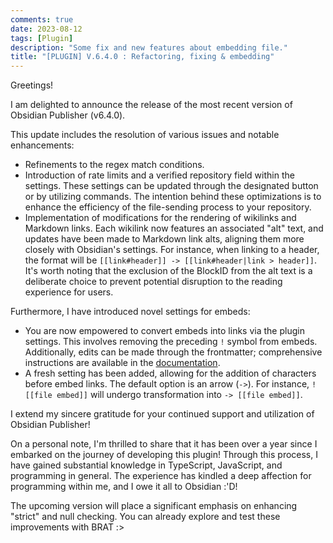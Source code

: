 ```yaml
---
comments: true
date: 2023-08-12
tags: [Plugin]
description: "Some fix and new features about embedding file."
title: "[PLUGIN] V.6.4.0 : Refactoring, fixing & embedding"
---
```



Greetings!

I am delighted to announce the release of the most recent version of Obsidian Publisher (v6.4.0).

This update includes the resolution of various issues and notable enhancements:

- Refinements to the regex match conditions.
- Introduction of rate limits and a verified repository field within the settings. These settings can be updated through the designated button or by utilizing commands. The intention behind these optimizations is to enhance the efficiency of the file-sending process to your repository.
- Implementation of modifications for the rendering of wikilinks and Markdown links. Each wikilink now features an associated "alt" text, and updates have been made to Markdown link alts, aligning them more closely with Obsidian's settings. For instance, when linking to a header, the format will be `[[link#header]] -> [[link#header|link > header]]`. It's worth noting that the exclusion of the BlockID from the alt text is a deliberate choice to prevent potential disruption to the reading experience for users.

Furthermore, I have introduced novel settings for embeds:

- You are now empowered to convert embeds into links via the plugin settings. This involves removing the preceding `!` symbol from embeds. Additionally, edits can be made through the frontmatter; comprehensive instructions are available in the [documentation](https://obsidian-publisher.netlify.app/plugin/settings/per%20files%20settings/).
- A fresh setting has been added, allowing for the addition of characters before embed links. The default option is an arrow (`->`). For instance, `![[file embed]]` will undergo transformation into `-> [[file embed]]`.

I extend my sincere gratitude for your continued support and utilization of Obsidian Publisher!

On a personal note, I'm thrilled to share that it has been over a year since I embarked on the journey of developing this plugin! Through this process, I have gained substantial knowledge in TypeScript, JavaScript, and programming in general. The experience has kindled a deep affection for programming within me, and I owe it all to Obsidian :'D!

The upcoming version will place a significant emphasis on enhancing "strict" and null checking. You can already explore and test these improvements with BRAT :>